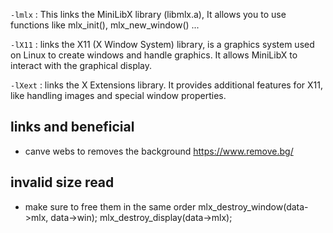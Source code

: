 `-lmlx` : This links the MiniLibX library (libmlx.a),
    It allows you to use functions like mlx_init(), mlx_new_window() ...

`-lX11` : links the X11 (X Window System) library, is a graphics system used on Linux to create windows and handle graphics.
It allows MiniLibX to interact with the graphical display.

`-lXext` : links the X Extensions library.
It provides additional features for X11, like handling images and special window properties.


## links and beneficial

- canve webs to removes the background
https://www.remove.bg/


## invalid size read
- make sure to free them in the same order
mlx_destroy_window(data->mlx, data->win);
mlx_destroy_display(data->mlx);
